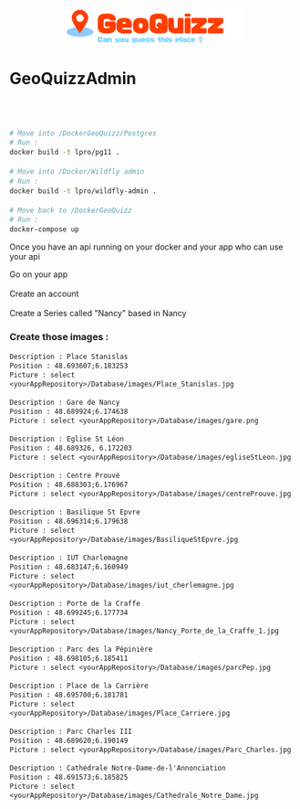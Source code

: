 <p align="center"><img src="https://raw.githubusercontent.com/lucandreiut/GeoQuizzAdmin/develop/src/assets/logo/logo.png"/></p>

# GeoQuizzAdmin

``` bash



# Move into /DockerGeoQuizz/Postgres
# Run :
docker build -t lpro/pg11 .

# Move into /Docker/Wildfly admin
# Run :
docker build -t lpro/wildfly-admin .

# Move back to /DockerGeoQuizz
# Run :
docker-compose up
```
Once you have an api running on your docker and your app who can use your api

Go on your app <br><br>
Create an account <br><br>
Create a Series called "Nancy" based in Nancy

### Create those images :
```
Description : Place Stanislas
Position : 48.693607;6.183253
Picture : select <yourAppRepository>/Database/images/Place_Stanislas.jpg

Description : Gare de Nancy
Position : 48.689924;6.174638
Picture : select <yourAppRepository>/Database/images/gare.png

Description : Eglise St Léon 
Position : 48.689326, 6.172203
Picture : select <yourAppRepository>/Database/images/egliseStLeon.jpg

Description : Centre Prouvé
Position : 48.688303;6.176967
Picture : select <yourAppRepository>/Database/images/centreProuve.jpg

Description : Basilique St Epvre
Position : 48.696314;6.179638
Picture : select <yourAppRepository>/Database/images/BasiliqueStEpvre.jpg

Description : IUT Charlemagne
Position : 48.683147;6.160949
Picture : select <yourAppRepository>/Database/images/iut_cherlemagne.jpg

Description : Porte de la Craffe
Position : 48.699245;6.177734
Picture : select <yourAppRepository>/Database/images/Nancy_Porte_de_la_Craffe_1.jpg

Description : Parc des la Pépinière
Position : 48.698105;6.185411
Picture : select <yourAppRepository>/Database/images/parcPep.jpg

Description : Place de la Carrière
Position : 48.695700;6.181781
Picture : select <yourAppRepository>/Database/images/Place_Carriere.jpg

Description : Parc Charles III
Position : 48.689620;6.190149
Picture : select <yourAppRepository>/Database/images/Parc_Charles.jpg

Description : Cathédrale Notre-Dame-de-l'Annonciation
Position : 48.691573;6.185825
Picture : select <yourAppRepository>/Database/images/Cathedrale_Notre_Dame.jpg
```
